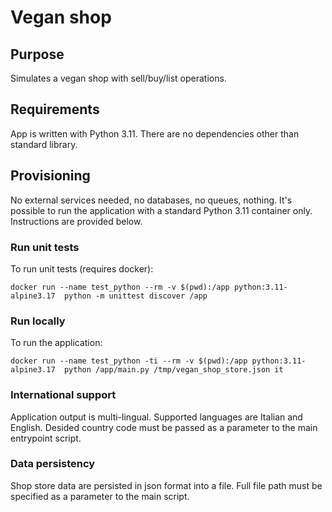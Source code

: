# Vegan shop

## Purpose

Simulates a vegan shop with sell/buy/list operations.

## Requirements
App is written with Python 3.11.
There are no dependencies other than standard library.

## Provisioning
No external services needed, no databases, no queues, nothing.
It's possible to run the application with a standard Python 3.11 container only.
Instructions are provided below.

### Run unit tests

To run unit tests (requires docker):

```
docker run --name test_python --rm -v $(pwd):/app python:3.11-alpine3.17  python -m unittest discover /app
```

### Run locally
To run the application:

```
docker run --name test_python -ti --rm -v $(pwd):/app python:3.11-alpine3.17  python /app/main.py /tmp/vegan_shop_store.json it
```

### International support
Application output is multi-lingual.
Supported languages are Italian and English.
Desided country code must be passed as a parameter to the main entrypoint script.

### Data persistency
Shop store data are persisted in json format into a file.
Full file path must be specified as a parameter to the main script.


